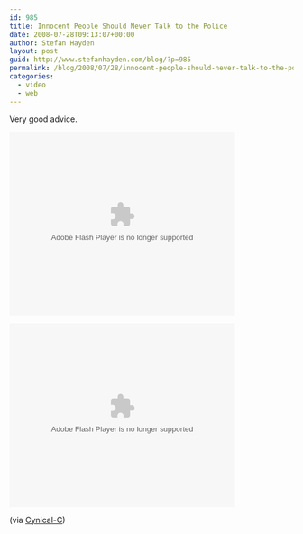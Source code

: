 ```yaml
---
id: 985
title: Innocent People Should Never Talk to the Police
date: 2008-07-28T09:13:07+00:00
author: Stefan Hayden
layout: post
guid: http://www.stefanhayden.com/blog/?p=985
permalink: /blog/2008/07/28/innocent-people-should-never-talk-to-the-police/
categories:
  - video
  - web
---
```

Very good advice.

<embed id="VideoPlayback" style="width:400px;height:326px" allowFullScreen="true" src="http://video.google.com/googleplayer.swf?docid=-4097602514885833865&hl=en&fs=true" type="application/x-shockwave-flash"> </embed>

<embed id="VideoPlayback" style="width:400px;height:326px" allowFullScreen="true" src="http://video.google.com/googleplayer.swf?docid=6014022229458915912&hl=en&fs=true" type="application/x-shockwave-flash"> </embed>

(via <a href="http://www.cynical-c.com/?p=11091">Cynical-C</a>)